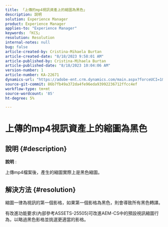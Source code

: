 ```yaml
---
title: 「上傳的mp4視訊資產上的縮圖為黑色」
description: 說明
solution: Experience Manager
product: Experience Manager
applies-to: "Experience Manager"
keywords: 「KCS」
resolution: Resolution
internal-notes: null
bug: false
article-created-by: Cristina-Mihaela Burtan
article-created-date: "8/18/2023 9:58:01 AM"
article-published-by: Cristina-Mihaela Burtan
article-published-date: "8/18/2023 10:04:06 AM"
version-number: 1
article-number: KA-22671
dynamics-url: "https://adobe-ent.crm.dynamics.com/main.aspx?forceUCI=1&pagetype=entityrecord&etn=knowledgearticle&id=f92fdab5-ad3d-ee11-bdf4-6045bd006d92"
source-git-commit: 86b7fb49a372da4fe96eda93992236712ffcc4ef
workflow-type: tm+mt
source-wordcount: '85'
ht-degree: 5%

---
```


# 上傳的mp4視訊資產上的縮圖為黑色

## 說明 {#description}


<b>說明</b> :

上傳mp4檔案後，產生的縮圖實際上是黑色縮圖。


## 解決方法 {#resolution}




縮圖一律為視訊的第一個影格，如果第一個影格為黑色，則會導致所有黑色轉譯。

有改進功能要求(內部參考ASSETS-25505)可改進AEM-CS中的預設視訊縮圖行為，以略過黑色影格並挑選更適當的影格。


